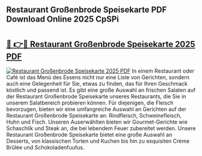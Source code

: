## Restaurant Großenbrode Speisekarte PDF Download Online 2025 CpSPi

# <h2><a href="http://gc8gve.nevu.top/?p=Restaurant+Gro%c3%9fenbrode+Speisekarte">🔗 👉🔴 Restaurant Großenbrode Speisekarte 2025 PDF</a></h2>

[![Restaurant Großenbrode Speisekarte 2025 PDF](https://i.imgur.com/dBaPXMq.png)](http://gc8gve.nevu.top/?p=Restaurant+Gro%c3%9fenbrode+Speisekarte)
In einem Restaurant oder Café ist das Menü des Essens nicht nur eine Liste von Gerichten, sondern auch eine Gelegenheit für Sie, etwas zu finden, das für Ihren Geschmack köstlich und passend ist. Es gibt eine große Auswahl an frischen Salaten auf der Restaurant Großenbrode Speisekarte unseres Restaurants, die Sie in unserem Salatbereich probieren können. Für diejenigen, die Fleisch bevorzugen, bieten wir eine umfangreiche Auswahl an Gerichten auf der Restaurant Großenbrode Speisekarte an: Rindfleisch, Schweinefleisch, Huhn und Fisch. Unseren Auserwählten bieten wir Gourmet-Gerichte wie Schaschlik und Steak an, die bei lebendem Feuer zubereitet werden. Unsere Restaurant Großenbrode Speisekarte bietet eine große Auswahl an Desserts, von klassischen Torten und Kuchen bis hin zu exquisiten Crème Brûlée und Schokoladenfuufus.
